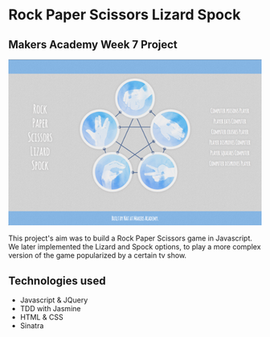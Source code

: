 # Rock Paper Scissors Lizard Spock

## Makers Academy Week 7 Project

![RockPaperScissorsLizardSpock website preview](/public/images/preview.png)

This project's aim was to build a Rock Paper Scissors game in Javascript. We later implemented the Lizard and Spock options, to play a more complex version of the game popularized by a certain tv show.

## Technologies used
* Javascript & JQuery
* TDD with Jasmine
* HTML & CSS
* Sinatra